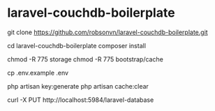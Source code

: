 # laravel-couchdb-boilerplate



git clone https://github.com/robsonvn/laravel-couchdb-boilerplate.git


cd laravel-couchdb-boilerplate
composer install

chmod -R 775 storage
chmod -R 775 bootstrap/cache

cp .env.example .env

php artisan key:generate
php artisan cache:clear

curl -X PUT http://localhost:5984/laravel-database
